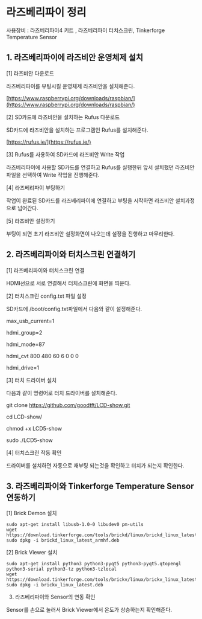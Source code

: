 # 라즈베리파이 정리

사용장비 : 라즈베리파이4 키트 , 라즈베리파이 터치스크린, Tinkerforge Temperature Sensor

## 1. 라즈베리파이에 라즈비안 운영체제 설치

[1] 라즈비안 다운로드

라즈베리파이를 부팅시킬 운영체제 라즈비안을 설치해준다.

[https://www.raspberrypi.org/downloads/raspbian/](https://www.raspberrypi.org/downloads/raspbian/)

[2] SD카드에 라즈비안을 설치하는 Rufus 다운로드

SD카드에 라즈비안을 설치하는 프로그램인 Rufus를 설치해준다.

[https://rufus.ie/](https://rufus.ie/)

[3] Rufus를 사용하여 SD카드에 라즈비안 Write 작업

라즈베리파이에 사용할 SD카드를 연결하고 Rufus를 실행한뒤 앞서 설치했던 라즈비안 파일을 선택하여 Write 작업을 진행해준다.

[4] 라즈베리파이 부팅하기

작업이 완료된 SD카드를 라즈베리파이에 연결하고 부팅을 시작하면 라즈비안 설치과정으로 넘어간다.

[5] 라즈비안 설정하기

부팅이 되면 초기 라즈비안 설정화면이 나오는데 설정을 진행하고 마무리한다.

## 2. 라즈베리파이와 터치스크린 연결하기

[1]  라즈베리파이와 터치스크린 연결

HDMI선으로 서로 연결해서 터치스크린에 화면을 띄운다.

[2] 터치스크린 config.txt 파일 설정

SD카드에 /boot/config.txt파일에서 다음와 같이 설정해준다.

max_usb_current=1

hdmi_group=2

hdmi_mode=87

hdmi_cvt 800 480 60 6 0 0 0

hdmi_drive=1

[3] 터치 드라이버 설치

다음과 같이 명령어로 터치 드라이버를 설치해준다.

git clone https://github.com/goodtft/LCD-show.git

cd LCD-show/

chmod +x LCD5-show

sudo ./LCD5-show

[4] 터치스크린 작동 확인

드라이버를 설치하면 자동으로 재부팅 되는것을 확인하고 터치가 되는지 확인한다.

## 3. 라즈베리파이와 Tinkerforge Temperature Sensor 연동하기

[1] Brick Demon 설치

```
sudo apt-get install libusb-1.0-0 libudev0 pm-utils
wget https://download.tinkerforge.com/tools/brickd/linux/brickd_linux_latest_armhf.deb
sudo dpkg -i brickd_linux_latest_armhf.deb
```

[2] Brick Viewer 설치 

```
sudo apt-get install python3 python3-pyqt5 python3-pyqt5.qtopengl python3-serial python3-tz python3-tzlocal
wget https://download.tinkerforge.com/tools/brickv/linux/brickv_linux_latest.deb
sudo dpkg -i brickv_linux_latest.deb
```

3. 라즈베리파이와 Sensor의 연동 확인

Sensor를 손으로 눌러서 Brick Viewer에서 온도가 상승하는지 확인해준다.